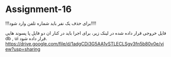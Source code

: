 # Assignment-16
!!!برای حذف یک نفر باید شماره تلفن وارد شود!!!!

فایل خروجی قرار داده شده در لینک زیر، برای اجرا باید در کنار ان دو فایل پا پسوند هایی 
db , ui 
قرار داده شود.
https://drive.google.com/file/d/1adgCDi3G5AA1vSTLECLSgy3fn5b80v0e/view?usp=sharing
